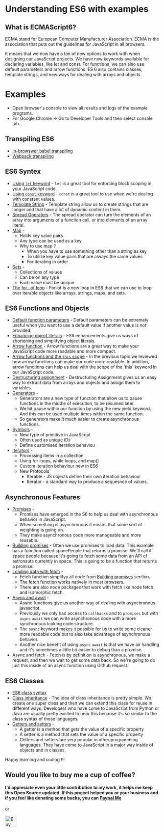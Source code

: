 # Understanding ES6 with examples

## What is ECMAScript6?

ECMA stand for European Computer Manufacturer Association. ECMA is the association that puts out the guidelines for JavaScript in all browsers.

It means that we now have a ton of new options to work with when designing our JavaScript projects. We have new keywords available for declaring variables, like let and const. For functions, we can also use default parameters and arrow functions. ES 6 also contains classes, template strings, and new ways for dealing with arrays and objects.

# Examples

- Open browser's console to view all results and logs of the example programs.
- For Google Chrome -> Go to Developer Tools and then select console tab.

## Transpiling ES6

- [In-browswer babel transpiling](https://github.com/AnkitDroidGit/ES6/blob/master/babel-transpiling/index.html)
- [Webpack transpiling](https://github.com/AnkitDroidGit/ES6/blob/master/webpack-transpiling)

## ES6 Syntex

- [Using `let` keyword](https://github.com/AnkitDroidGit/ES6/blob/master/using-let-keyword/index.html) - `let` is a great tool for enforcing block scoping in your JavaScript code.
- [Using `const` keyword](https://github.com/AnkitDroidGit/ES6/blob/master/using-const-keyword/index.html) - `const` is a great tool to use when we're dealing with constant values.
- [Template String](https://github.com/AnkitDroidGit/ES6/blob/master/template-string/index.html) - Template string allow us to create strings that are longer and that have a lot of dynamic content in them.
- [Spread Operators](https://github.com/AnkitDroidGit/ES6/blob/master/spread-operator/index.html) - The spread operator can turn the elements of an array into arguments of a function call, or into elements of an array literal.
- [Map](https://github.com/AnkitDroidGit/ES6/blob/master/map/index.html) -
  - Holds key value pairs
  - Any type can be used as a key
  - Why to use map ?
    - When you have to use something other than a string as key
    - To utilize key value pairs that are always the same values
    - For iterating in order
- [Sets](https://github.com/AnkitDroidGit/ES6/blob/master/sets/index.html) -
  - Collections of values
  - Can be on any type
  - Each value must be unique
- [The for...of loop](https://github.com/AnkitDroidGit/ES6/blob/master/for...of-loop/index.html) - For-of is a new loop in ES6 that we can use to loop over iterable objects like arrays, strings, maps, and sets.

## ES6 Functions and Objects

- [Default function parameters](https://github.com/AnkitDroidGit/ES6/blob/master/deafult-function-parameters/index.html) - Default parameters can be extremely useful when you want to use a default value if another value is not provided.
- [Enhancing object literals](https://github.com/AnkitDroidGit/ES6/blob/master/enhanced-object-iterals/index.html) - ES6 enhancements give us ways of shortening and simplifying object literals.
- [Arrow function](https://github.com/AnkitDroidGit/ES6/blob/master/arrow-function/index.html) - Arrow functions are a great way to make your JavaScript code more readable and more compact.
- [Arrow functions and the `this` scope](https://github.com/AnkitDroidGit/ES6/blob/master/arrow-functions-and-the-this-scope/index.html) - In the previous topic we reviewed how arrow functions can make our code more readable. In addition, arrow functions can help us deal with the scope of the 'this' keyword in our JavaScript code.
- [Destructuring assignment](https://github.com/AnkitDroidGit/ES6/blob/master/destructuring-assignment/index.html) - Destructuring Assignment gives us an easy way to extract data from arrays and objects and assign them to variables.
- [Generators](generators/index.html) -
  - Generators are a new type of function that allow us to pause functions in the middle of execution, to be resumed later.
  - We hit pause within our function by using the new yield keyword. And this can be used multiple times within the same function.
  - So generators make it much easier to create asynchronous functions.
- [Symbols](https://github.com/AnkitDroidGit/ES6/blob/master/symbols/index.html) -
  - New type of primitive in JavaScript
  - Often used as unique IDs
  - Define customised iteration behaviou
- [Iterators](https://github.com/AnkitDroidGit/ES6/blob/master/iterators/index.html) -
  - Processing items in a collection
  - Using for loops, while loops, and map()
  - Custom iteration behaviour new in ES6
  - New Protocols
    - Iterable - JS objects define their own iteration behaviour
    - Iterator - a standard way to produce a sequesnce of values.

## Asynchronous Features

- [Promises](https://github.com/AnkitDroidGit/ES6/blob/master/promises/index.html) -
  - Promises have emerged in the S6 to help us deal with asynchronous behavior in JavaScript.
  - When something is asynchronous it means that some sort of weighting is going on.
  - They make asynchronous code more manageable and more reusable.
- [Building promises](https://github.com/AnkitDroidGit/ES6/blob/master/building-promises/index.html) - Often we use promises to load data. This example has a function called spacePeople that returns a promise. We'll call it space people because it's going to fetch some data from an API of astronauts currently in space. This is going to be a function that returns a promise.
- [Loading data with fetch](https://github.com/AnkitDroidGit/ES6/blob/master/loading-data-with-fetch/index.html) -
  - Fetch function simplifyy all code from [Building promises](building-promises/index.html) section.
  - The fetch function works natively in most browsers.
  - There are also node packages that work with fetch like node fetch and isomorphic fetch.
- [Async and await](https://github.com/AnkitDroidGit/ES6/blob/master/async-and-await/index.html) -
  - Async functions give us another way of dealing with asynchronous javascript.
  - Previously we only had access to `callbacks` and to `promises` but with `async` `await` we can write asynchronous code with a more synchronous looking code structure.
  - The `async` keyword makes it possible for us to write some cleaner more readable code but to also take advantage of asynchronous behavior.
  - Another nice benefit of using `async` `await` is that we have air handling and it's sometimes a little bit easier to debug than a promise.
- [Async and fetch](https://github.com/AnkitDroidGit/ES6/blob/master/async-and-fetch/index.html) - Fetch is by definition is asynchronous, we make a request, and then we wait to get some data back. So we're going to do just this inside of an async function using Github request.

## ES6 Classes

- [ES6 class syntax](https://github.com/AnkitDroidGit/ES6/blob/master/es6-class-syntax/index.html)
- [Class inheritance](https://github.com/AnkitDroidGit/ES6/blob/master/class-inheritance/index.html) - The idea of class inheritance is pretty simple. We create one super class and then we can extend this class for reuse in different ways. Developers who have come to JavaScript from Python or Java are usually pretty excited to hear this because it's so similar to the class syntax of those languages.
- [Getters and setters](https://github.com/AnkitDroidGit/ES6/blob/master/getters-and-setters/index.html) -
  - A getter is a method that gets the value of a specific property
  - A setter is a method that sets the value of a specific property
  - Getters and setters are very popular in other programming languages. They have come to JavaScript in a major way inside of objects and in classes.

Happy learning and coding !!!

## Would you like to buy me a cup of coffee?
#### I'd appreciate even your little contribution to my work, it helps me keep this Open Source updated. If this project helped you or your business and if you feel like donating some bucks, you can [Paypal Me](https://paypal.me/cogitator?locale.x=en_US)

or

<a href='https://ko-fi.com/L3L1DM19' target='_blank'><img height='36' style='border:0px;height:36px;' src='https://az743702.vo.msecnd.net/cdn/kofi2.png?v=0' border='0' alt='Buy Me a Coffee at ko-fi.com' /></a>
